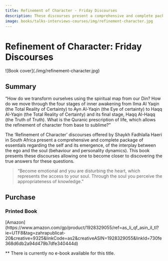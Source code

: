 ```yaml
---
title: Refinement of Character - Friday Discourses
description: These discourses present a comprehensive and complete package of essentials regarding the self and its emergence, and of the interplay between the ego and the soul.
image: books/talks-interviews-courses/img/refinement-character.jpg
---
```


# Refinement of Character: Friday Discourses

<div markdown="1" class="cover-image">
![Book cover](./img/refinement-character.jpg)
</div>

## Summary

“How do we transform ourselves using the spiritual map from our Din? How do we move through the four stages of inner awakening from Ilma Al Yaqin (the Total Reality of Certainty) to Ayn Al-Yaqin (the Eye of certainty) to Haqq Al-Yaqin (the Total Reality of Certainty) and its final stage, Haqq Al-Haqq (the Truth of Truth). What is the Quranic prescription of life, which allows the refinement of character from base to sublime?”

The ‘Refinement of Character’ discourses offered by Shaykh Fadhlalla Haeri in South Africa present a comprehensive and complete package of essentials regarding the self and its emergence, of the interplay between the ego and the soul (behaviour and personality dynamics). This book presents these discourses allowing one to become closer to discovering the true answers for these questions.

>“Become emotional and you are disturbing the heart, which represents the access to your soul. Through the soul you perceive the appropriateness of knowledge.”

## Purchase

### Printed Book

<div markdown="3" class="purchase-link">
[Amazon](https://www.amazon.com/gp/product/1928329055/ref=as_li_qf_asin_il_tl?ie=UTF8&tag=zahrapublicat-20&creative=9325&linkCode=as2&creativeASIN=1928329055&linkId=730fe368d6db2a94d479b7dfe340444d)
</div>

** There is currently no e-book available for this title.